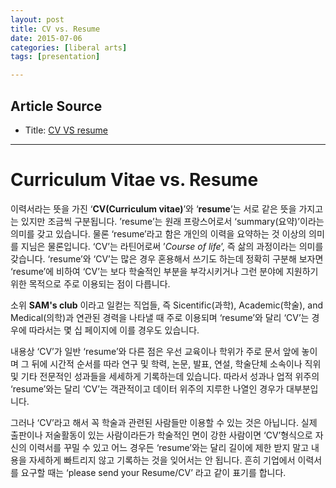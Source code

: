 ```yaml
---
layout: post
title: CV vs. Resume
date: 2015-07-06
categories: [liberal arts]
tags: [presentation]

---
```


## Article Source
* Title: [CV VS resume](http://ezin.ybmsisa.com/knowledgeplus/e_learn_list_frm.asp?seq=708)


---

# Curriculum Vitae vs. Resume


이력서라는 뜻을 가진 ‘**CV(Curriculum vitae)**’와 ‘**resume**’는 서로 같은 뜻을 가지고는 있지만 조금씩 구분됩니다. ’resume’는 원래 프랑스어로서 ‘summary(요약)’이라는 의미를 갖고 있습니다. 물론 ‘resume’라고 함은 개인의 이력을 요약하는 것 이상의 의미를 지님은 물론입니다. ‘CV’는 라틴어로써
’*Course of life*’, 즉 삶의 과정이라는 의미를 갖습니다. ‘resume’와 ‘CV’는 많은 경우 혼용해서 쓰기도 하는데 정확히 구분해 보자면 ‘resume’에 비하여 ‘CV’는 보다 학술적인 부분을 부각시키거나 그런 분야에 지원하기 위한 목적으로 주로 이용되는 점이 다릅니다. 

소위 **SAM's club** 이라고 일컫는 직업들, 즉 Sicentific(과학), Academic(학술), and Medical(의학)과 연관된 경력을 나타낼 때 주로 이용되며 ‘resume’와 달리 ‘CV’는 경우에 따라서는 몇 십 페이지에 이를 경우도 있습니다.

내용상 ‘CV’가 일반 ‘resume’와 다른 점은 우선 교육이나 학위가 주로 문서 앞에 놓이며 그 뒤에 시간적 순서를 따라 연구 및 학력, 논문, 발표, 연설, 학술단체 소속이나 직위 및 기타 전문적인 성과들을 세세하게 기록하는데 있습니다. 따라서 성과나 업적 위주의 ‘resume’와는 달리 ‘CV’는 객관적이고 데이터 위주의 지루한 나열인 경우가 대부분입니다.

그러나 ‘CV’라고 해서 꼭 학술과 관련된 사람들만 이용할 수 있는 것은 아닙니다. 실제 출판이나 저술활동이 있는 사람이라든가 학술적인 면이 강한 사람이면 ‘CV’형식으로 자신의 이력서를 꾸밀 수 있고 어느 경우든 ‘resume’와는 달리 길이에 제한 받지 말고 내용을 자세하게 빠트리지 않고 기록하는 것을 잊어서는 안 됩니다. 흔히 기업에서 이력서를 요구할 때는 ‘please send your Resume/CV’ 라고 같이 표기를 합니다. 